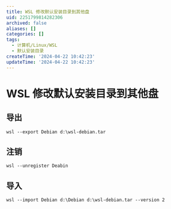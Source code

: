 ```yaml
---
title: WSL 修改默认安装目录到其他盘
uid: 2251799814282306
archived: false
aliases: []
categories: []
tags:
  - 计算机/Linux/WSL
  - 默认安装目录
createTime: '2024-04-22 10:42:23'
updateTime: '2024-04-22 10:42:23'
---
```


# WSL 修改默认安装目录到其他盘

## 导出

```shell
wsl --export Debian d:\wsl-debian.tar
```

## 注销

```shell
wsl --unregister Deabin
```

## 导入

```shell
wsl --import Debian d:\Debian d:\wsl-debian.tar --version 2
```
